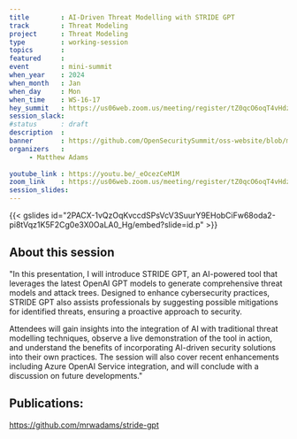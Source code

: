 ```yaml
---
title        : AI-Driven Threat Modelling with STRIDE GPT
track        : Threat Modeling
project      : Threat Modeling
type         : working-session
topics       :
featured     :
event        : mini-summit
when_year    : 2024
when_month   : Jan
when_day     : Mon
when_time    : WS-16-17
hey_summit   : https://us06web.zoom.us/meeting/register/tZ0qcO6oqT4vHdzNlmi6FJmvWs0DxnXPSFMA
session_slack:
#status      : draft
description  :
banner       : https://github.com/OpenSecuritySummit/oss-website/blob/main/content/sessions/2024/mini-summits/Jan/banners/AI%20Driven%20Thret%20Modeling.jpeg?raw=true
organizers   :
     - Matthew Adams
     
youtube_link : https://youtu.be/_eOcezCeM1M
zoom_link    : https://us06web.zoom.us/meeting/register/tZ0qcO6oqT4vHdzNlmi6FJmvWs0DxnXPSFMA
session_slides:
---
```

{{< gslides id="2PACX-1vQzOqKvccdSPsVcV3SuurY9EHobCiFw68oda2-pi8tVqz1K5F2Cg0e3X0OaLA0_Hg/embed?slide=id.p" >}}

## About this session
"In this presentation, I will introduce STRIDE GPT, an AI-powered tool that leverages the latest OpenAI GPT models to generate comprehensive threat models and attack trees. Designed to enhance cybersecurity practices, STRIDE GPT also assists professionals by suggesting possible mitigations for identified threats, ensuring a proactive approach to security. 

Attendees will gain insights into the integration of AI with traditional threat modelling techniques, observe a live demonstration of the tool in action, and understand the benefits of incorporating AI-driven security solutions into their own practices. The session will also cover recent enhancements including Azure OpenAI Service integration, and will conclude with a discussion on future developments."

## Publications:
https://github.com/mrwadams/stride-gpt
